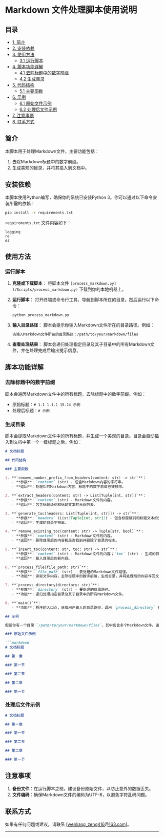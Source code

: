 # Markdown 文件处理脚本使用说明

## 目录
- [1. 简介](#简介)
- [2. 安装依赖](#安装依赖)
- [3. 使用方法](#使用方法)
    - [3.1 运行脚本](#运行脚本)
- [4. 脚本功能详解](#脚本功能详解)
    - [4.1 去除标题中的数字前缀](#去除标题中的数字前缀)
    - [4.2 生成目录](#生成目录)
- [5. 代码结构](#代码结构)
    - [5.1 主要函数](#主要函数)
- [6. 示例](#示例)
    - [6.1 原始文件示例](#原始文件示例)
    - [6.2 处理后文件示例](#处理后文件示例)
- [7. 注意事项](#注意事项)
- [8. 联系方式](#联系方式)



## 简介

本脚本用于处理Markdown文件，主要功能包括：
1. 去除Markdown标题中的数字前缀。
2. 生成美观的目录，并将其插入到文档中。

## 安装依赖

本脚本使用Python编写，确保你的系统已安装Python 3。你可以通过以下命令安装所需的依赖：

```sh
pip install -r requirements.txt
```

`requirements.txt` 文件内容如下：

```
logging
re
os
```

## 使用方法

### 运行脚本

1. **克隆或下载脚本**：
   将脚本文件 `[process_markdown.py](/Scripts/process_markdown.py)` 下载到你的本地机器上。

2. **运行脚本**：
   打开终端或命令行工具，导航到脚本所在的目录，然后运行以下命令：

   ```sh
   python process_markdown.py
   ```

3. **输入目录路径**：
   脚本会提示你输入Markdown文件所在的目录路径。例如：

   ```sh
   请输入Markdown文件所在的目录路径：/path/to/your/markdown/files
   ```

4. **查看处理结果**：
   脚本会递归处理指定目录及其子目录中的所有Markdown文件，并在处理完成后输出提示信息。

## 脚本功能详解

### 去除标题中的数字前缀

脚本会遍历Markdown文件中的所有标题，去除标题中的数字前缀。例如：

- 原始标题：`# 1.1 1.1.1 15.24 示例`
- 处理后标题：`# 示例`

### 生成目录

脚本会提取Markdown文件中的所有标题，并生成一个美观的目录。目录会自动插入到文档中第一个一级标题之后。例如：

```markdown
# 文档标题

## 代码结构

### 主要函数

1. **`remove_number_prefix_from_headers(content: str) -> str`**：
   - **参数**：`content` (str) - 包含Markdown内容的字符串。
   - **返回**：处理后的Markdown内容，标题中的数字前缀已被移除。

2. **`extract_headers(content: str) -> List[Tuple[int, str]]`**：
   - **参数**：`content` (str) - Markdown文件的内容。
   - **返回**：包含标题级别和标题文本的元组列表。

3. **`generate_toc(headers: List[Tuple[int, str]]) -> str`**：
   - **参数**：`headers` (List[Tuple[int, str]]) - 包含标题级别和标题文本的元组列表。
   - **返回**：生成的目录字符串。

4. **`remove_existing_toc(content: str) -> Tuple[str, bool]`**：
   - **参数**：`content` (str) - Markdown文件的内容。
   - **返回**：删除目录后的内容和是否找到并删除了目录的标志。

5. **`insert_toc(content: str, toc: str) -> str`**：
   - **参数**：`content` (str) - Markdown文件的内容；`toc` (str) - 生成的目录。
   - **返回**：插入目录后的新内容。

6. **`process_file(file_path: str)`**：
   - **参数**：`file_path` (str) - 要处理的Markdown文件路径。
   - **功能**：读取文件内容，去除标题中的数字前缀，生成目录，并将处理后的内容写回文件。

7. **`process_directory(directory: str)`**：
   - **参数**：`directory` (str) - 要处理的目录路径。
   - **功能**：递归处理指定目录及其子目录中的所有Markdown文件。

8. **`main()`**：
   - **功能**：程序的入口点，获取用户输入的目录路径，调用 `process_directory` 处理所有文件，并在完成后输出提示信息。

## 示例

假设你有一个目录 `/path/to/your/markdown/files`，其中包含多个Markdown文件。运行脚本后，脚本会处理这些文件，去除标题中的数字前缀，并生成目录。

### 原始文件示例

```markdown
# 文档标题

## 第一章

### 第一节

### 第二节

## 第二章

### 第一节
```

### 处理后文件示例

```markdown
# 文档标题

## 第一章

### 第一节

### 第二节

## 第二章

### 第一节
```

## 注意事项

1. **备份文件**：在运行脚本之前，建议备份原始文件，以防止意外的数据丢失。
2. **文件编码**：确保Markdown文件的编码为UTF-8，以避免字符乱码问题。

## 联系方式

如果有任何问题或建议，请联系 [wenliang_zeng416@163.com]。

---

